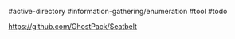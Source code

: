 #active-directory #information-gathering/enumeration #tool #todo 

https://github.com/GhostPack/Seatbelt